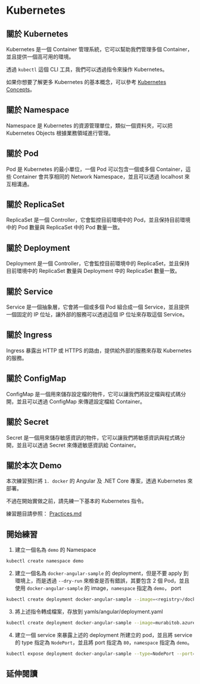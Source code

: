 # Kubernetes

## 關於 Kubernetes
Kubernetes 是一個 Container 管理系統，它可以幫助我們管理多個 Container，並且提供一個高可用的環境。

透過 `kubectl` 這個 CLI 工具，我們可以透過指令來操作 Kubernetes。

如果你想要了解更多 Kubernetes 的基本概念，可以參考 [Kubernetes Concepts](https://kubernetes.io/docs/concepts/overview/what-is-kubernetes/)。

## 關於 Namespace
Namespace 是 Kubernetes 的資源管理單位，類似一個資料夾，可以把 Kubernetes Objects 根據業務領域進行管理。

## 關於 Pod 
Pod 是 Kubernetes 的最小單位，一個 Pod 可以包含一個或多個 Container，這些 Container 會共享相同的 Network Namespace，並且可以透過 localhost 來互相溝通。

## 關於 ReplicaSet
ReplicaSet 是一個 Controller，它會監控目前環境中的 Pod，並且保持目前環境中的 Pod 數量與 ReplicaSet 中的 Pod 數量一致。

## 關於 Deployment
Deployment 是一個 Controller，它會監控目前環境中的 ReplicaSet，並且保持目前環境中的 ReplicaSet 數量與 Deployment 中的 ReplicaSet 數量一致。

## 關於 Service
Service 是一個抽象層，它會將一個或多個 Pod 組合成一個 Service，並且提供一個固定的 IP 位址，讓外部的服務可以透過這個 IP 位址來存取這個 Service。

## 關於 Ingress
Ingress 暴露出 HTTP 或 HTTPS 的路由，提供給外部的服務來存取 Kubernetes 的服務。

## 關於 ConfigMap
ConfigMap 是一個用來儲存設定檔的物件，它可以讓我們將設定檔與程式碼分開，並且可以透過 ConfigMap 來傳遞設定檔給 Container。

## 關於 Secret
Secret 是一個用來儲存敏感資訊的物件，它可以讓我們將敏感資訊與程式碼分開，並且可以透過 Secret 來傳遞敏感資訊給 Container。

## 關於本次 Demo

本次練習預計將 `1. docker` 的 Angular 及 .NET Core 專案，透過 Kubernetes 來部署。

不過在開始實做之前，請先練一下基本的 Kubernetes 指令。

練習題目請參照：
[Practices.md](Practices.md)

## 開始練習

1. 建立一個名為 `demo` 的 Namespace

```bash
kubectl create namespace demo
```

2. 建立一個名為 `docker-angular-sample` 的 deployment，但是不要 apply 到環境上，而是透過 `--dry-run` 來檢查是否有錯誤，其要包含 2 個 Pod，並且使用 `docker-angular-sample` 的 image，`namespace` 指定為 `demo`， port 

```bash
kubectl create deployment docker-angular-sample --image=<registry>/docker-angular-sample --dry-run -o yaml --replicas=2 --namespace demo
```

3. 將上述指令轉成檔案，存放到 yamls/angular/deployment.yaml

```bash
kubectl create deployment docker-angular-sample --image=murabitob.azurecr.io/docker-angular-sample --dry-run=client -o yaml --replicas=2 --namespace demo > yamls/angular/deployment.yaml
```

4. 建立一個 service 來暴露上述的 deployment 所建立的 pod，並且將 service 的 type 指定為 `NodePort`，並且將 port 指定為 `80`，`namespace` 指定為 `demo`。

```bash
kubectl expose deployment docker-angular-sample --type=NodePort --port=80 --target-port=8080 --dry-run=client -o yaml --namespace=demo > yamls/angular/service.yaml
```

## 延伸閱讀
